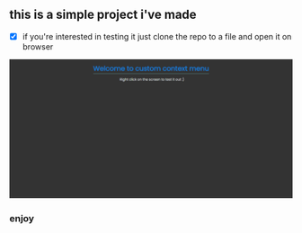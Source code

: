 ## this is a simple project i've made 

- [x] if you're interested in testing it just clone the repo to a file and open it on browser

![preview](./media/preview.gif)


### enjoy